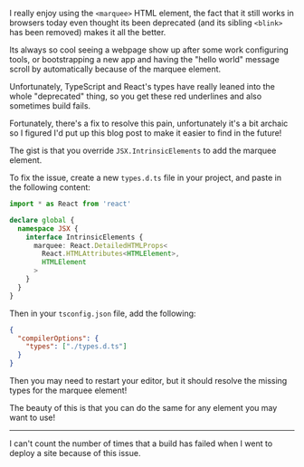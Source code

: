 I really enjoy using the `<marquee>` HTML element, the fact that it still works
in browsers today even thought its been deprecated (and its sibling `<blink>`
has been removed) makes it all the better.

Its always so cool seeing a webpage show up after some work configuring tools,
or bootstrapping a new app and having the "hello world" message scroll by
automatically because of the marquee element.

Unfortunately, TypeScript and React's types have really leaned into the whole
"deprecated" thing, so you get these red underlines and also sometimes build
fails<FootnoteRef id="1" />.

Fortunately, there's a fix to resolve this pain, unfortunately it's a bit
archaic so I figured I'd put up this blog post to make it easier to find in the
future!

The gist is that you override `JSX.IntrinsicElements` to add the marquee
element.

To fix the issue, create a new `types.d.ts` file in your project, and paste in
the following content:

```ts
import * as React from 'react'

declare global {
  namespace JSX {
    interface IntrinsicElements {
      marquee: React.DetailedHTMLProps<
        React.HTMLAttributes<HTMLElement>,
        HTMLElement
      >
    }
  }
}
```

Then in your `tsconfig.json` file, add the following:

```json
{
  "compilerOptions": {
    "types": ["./types.d.ts"]
  }
}
```

Then you may need to restart your editor, but it should resolve the missing
types for the marquee element!

The beauty of this is that you can do the same for any element you may want to
use!

---

<Footnote id="1">I can't count the number of times that a build has failed when
I went to deploy a site because of this issue.</Footnote>
